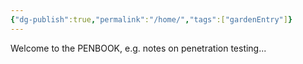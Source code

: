 ```yaml
---
{"dg-publish":true,"permalink":"/home/","tags":["gardenEntry"]}
---
```


Welcome to the PENBOOK, e.g. notes on penetration testing...